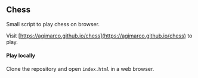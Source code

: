 ## Chess

Small script to play chess on browser.  

Visit [https://agimarco.github.io/chess](https://agimarco.github.io/chess) to play.  

#### Play locally
Clone the repository and open `index.html` in a web browser.

